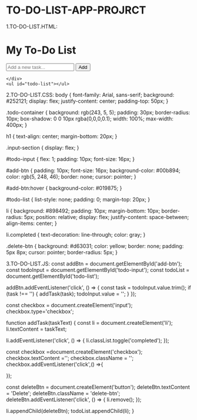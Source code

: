# TO-DO-LIST-APP-PROJRCT
1.TO-DO-LIST.HTML:
<!DOCTYPE html>
<html lang="en">
<head>
  <meta charset="UTF-8" />
  <meta name="viewport" content="width=device-width, initial-scale=1.0"/>
  <title>To-Do List</title>
  <link rel="stylesheet" href="to-do-list.css" />
</head>
<body>
  <div class="todo-container">
    <h1>My To-Do List</h1>
    <div class="input-section">
      <input type="text" id="todo-input" placeholder="Add a new task..." />
      <button id="add-btn">Add</button>
      
    </div>
    <ul id="todo-list"></ul>
    
    
  </div>
  <script src="to-do-list.js"></script>
</body>
</html>

2.TO-DO-LIST.CSS:
body {
    font-family: Arial, sans-serif;
    background: #252121;
    display: flex;
    justify-content: center;
    padding-top: 50px;
  }
  
  .todo-container {
    background: rgb(243, 5, 5);
    padding: 30px;
    border-radius: 10px;
    box-shadow: 0 0 10px rgba(0,0,0,0.1);
    width: 100%;
    max-width: 400px;
  }
  
  h1 {
    text-align: center;
    margin-bottom: 20px;
  }
  
  .input-section {
    display: flex;
  }
  
  #todo-input {
    flex: 1;
    padding: 10px;
    font-size: 16px;
  }
  
  #add-btn {
    padding: 10px;
    font-size: 16px;
    background-color: #00b894;
    color: rgb(5, 248, 46);
    border: none;
    cursor: pointer;
  }
  
  #add-btn:hover {
    background-color: #019875;
  }
  
  #todo-list {
    list-style: none;
    padding: 0;
    margin-top: 20px;
  }
  
  li {
    background: #898492;
    padding: 10px;
    margin-bottom: 10px;
    border-radius: 5px;
    position: relative;
    display: flex;
    justify-content: space-between;
    align-items: center;
  }
  
  li.completed {
    text-decoration: line-through;
    color: gray;
  }
  
  .delete-btn {
    background: #d63031;
    color: yellow;
    border: none;
    padding: 5px 8px;
    cursor: pointer;
    border-radius: 5px;
  }


  3.TO-DO-LIST.JS:
  const addBtn = document.getElementById('add-btn');
const todoInput = document.getElementById('todo-input');
const todoList = document.getElementById('todo-list');

addBtn.addEventListener('click', () => {
  const task = todoInput.value.trim();
  if (task !== '') {
    addTask(task);
    todoInput.value = '';
  }
});

const checkbox = document.createElement('input');
  checkbox.type='checkbox';

function addTask(taskText) {
  const li = document.createElement('li');
  li.textContent = taskText;


  li.addEventListener('click', () => {
    li.classList.toggle('completed');
  });
  
  const checkbox =document.createElement('checkbox');
  checkbox.textContent ='';
  checkbox.className = '';
  checkbox.addEventListener('click',() =>{

  });
  

  const deleteBtn = document.createElement('button');
  deleteBtn.textContent = 'Delete';
  deleteBtn.className = 'delete-btn';
  deleteBtn.addEventListener('click', () => {
    li.remove();
  });

  li.appendChild(deleteBtn);
  todoList.appendChild(li);
}
